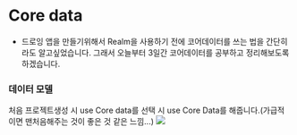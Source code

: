 # Core data #

 - 드로잉 앱을 만들기위해서 Realm을 사용하기 전에 코어데이터를 쓰는 법을 간단히라도 알고싶었습니다. 그래서 오늘부터 3일간 코어데이터를 공부하고 정리해보도록 하겠습니다.
 
 
 ### 데이터 모델 ###
 
 처음 프로젝트생성 시 use Core data를 선택 시 use Core Data를 해줍니다.(가급적이면 맨처음해주는 것이 좋은 것 같은 느낌...)
 ![](https://github.com/jeongjinho/IOSdev/blob/master/SwiftCore/CoreData/%EC%BD%94%EC%96%B4%EB%8D%B0%EC%9D%B4%ED%84%B01.png)
